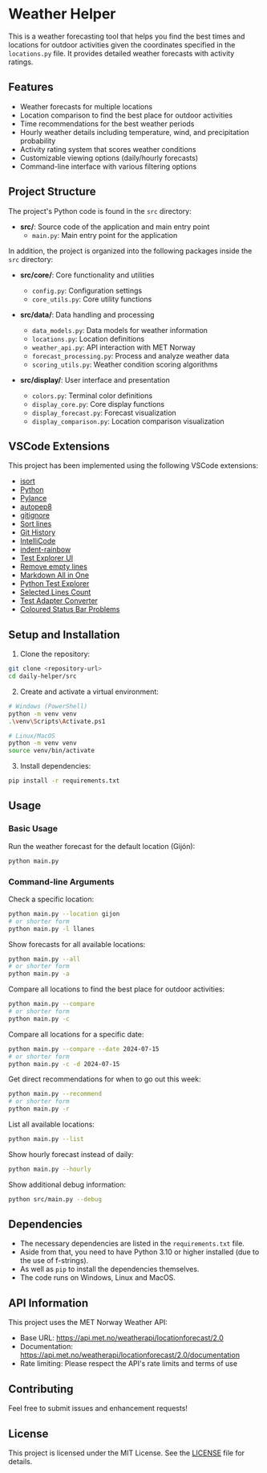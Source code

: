# Weather Helper

This is a weather forecasting tool that helps you find the best times and locations for outdoor activities given the coordinates specified in the `locations.py` file. It provides detailed weather forecasts with activity ratings.

## Features

- Weather forecasts for multiple locations
- Location comparison to find the best place for outdoor activities
- Time recommendations for the best weather periods
- Hourly weather details including temperature, wind, and precipitation probability
- Activity rating system that scores weather conditions
- Customizable viewing options (daily/hourly forecasts)
- Command-line interface with various filtering options

## Project Structure

The project's Python code is found in the `src` directory:

- **src/**: Source code of the application and main entry point
  - `main.py`: Main entry point for the application

In addition, the project is organized into the following packages inside the `src` directory:

- **src/core/**: Core functionality and utilities
  - `config.py`: Configuration settings
  - `core_utils.py`: Core utility functions

- **src/data/**: Data handling and processing
  - `data_models.py`: Data models for weather information
  - `locations.py`: Location definitions
  - `weather_api.py`: API interaction with MET Norway
  - `forecast_processing.py`: Process and analyze weather data
  - `scoring_utils.py`: Weather condition scoring algorithms

- **src/display/**: User interface and presentation
  - `colors.py`: Terminal color definitions
  - `display_core.py`: Core display functions
  - `display_forecast.py`: Forecast visualization
  - `display_comparison.py`: Location comparison visualization

## VSCode Extensions

This project has been implemented using the following VSCode extensions:

- [isort](https://marketplace.visualstudio.com/items?itemName=ms-python.isort)
- [Python](https://marketplace.visualstudio.com/items?itemName=ms-python.python)
- [Pylance](https://marketplace.visualstudio.com/items?itemName=ms-python.vscode-pylance)
- [autopep8](https://marketplace.visualstudio.com/items?itemName=ms-python.autopep8)
- [gitignore](https://marketplace.visualstudio.com/items?itemName=codezombiech.gitignore)
- [Sort lines](https://marketplace.visualstudio.com/items?itemName=Tyriar.sort-lines)
- [Git History](https://marketplace.visualstudio.com/items?itemName=donjayamanne.githistory)
- [IntelliCode](https://marketplace.visualstudio.com/items?itemName=VisualStudioExptTeam.vscodeintellicode)
- [indent-rainbow](https://marketplace.visualstudio.com/items?itemName=oderwat.indent-rainbow)
- [Test Explorer UI](https://marketplace.visualstudio.com/items?itemName=hbenl.vscode-test-explorer)
- [Remove empty lines](https://marketplace.visualstudio.com/items?itemName=aaron-bond.better-comments)
- [Markdown All in One](https://marketplace.visualstudio.com/items?itemName=yzhang.markdown-all-in-one)
- [Python Test Explorer](https://marketplace.visualstudio.com/items?itemName=hbenl.vscode-test-explorer)
- [Selected Lines Count](https://marketplace.visualstudio.com/items?itemName=aaron-bond.better-comments)
- [Test Adapter Converter](https://marketplace.visualstudio.com/items?itemName=ms-vscode.test-adapter-converter)
- [Coloured Status Bar Problems](https://marketplace.visualstudio.com/items?itemName=bradzacher.vscode-coloured-status-bar-problems)

## Setup and Installation

1. Clone the repository:
```bash
git clone <repository-url>
cd daily-helper/src
```

2. Create and activate a virtual environment:
```bash
# Windows (PowerShell)
python -m venv venv
.\venv\Scripts\Activate.ps1

# Linux/MacOS
python -m venv venv
source venv/bin/activate
```

3. Install dependencies:
```bash
pip install -r requirements.txt
```

## Usage

### Basic Usage
Run the weather forecast for the default location (Gijón):
```bash
python main.py
```

### Command-line Arguments

Check a specific location:
```bash
python main.py --location gijon
# or shorter form
python main.py -l llanes
```

Show forecasts for all available locations:
```bash
python main.py --all
# or shorter form
python main.py -a
```

Compare all locations to find the best place for outdoor activities:
```bash
python main.py --compare
# or shorter form
python main.py -c
```

Compare all locations for a specific date:
```bash
python main.py --compare --date 2024-07-15
# or shorter form
python main.py -c -d 2024-07-15
```

Get direct recommendations for when to go out this week:
```bash
python main.py --recommend
# or shorter form
python main.py -r
```

List all available locations:
```bash
python main.py --list
```

Show hourly forecast instead of daily:
```bash
python main.py --hourly
```

Show additional debug information:
```bash
python src/main.py --debug
```

## Dependencies

- The necessary dependencies are listed in the `requirements.txt` file.
- Aside from that, you need to have Python 3.10 or higher installed (due to the use of f-strings).
- As well as `pip` to install the dependencies themselves.
- The code runs on Windows, Linux and MacOS.

## API Information

This project uses the MET Norway Weather API:
- Base URL: https://api.met.no/weatherapi/locationforecast/2.0
- Documentation: https://api.met.no/weatherapi/locationforecast/2.0/documentation
- Rate limiting: Please respect the API's rate limits and terms of use

## Contributing

Feel free to submit issues and enhancement requests!

## License

This project is licensed under the MIT License. See the [LICENSE](LICENSE) file for details.
